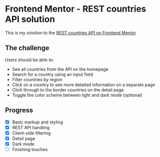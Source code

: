 # Frontend Mentor - REST countries API solution

This is my solution to the [REST countries API on Frontend Mentor](https://www.frontendmentor.io/challenges/rest-countries-api-with-color-theme-switcher-5cacc469fec04111f7b848ca)

## The challenge

Users should be able to:

- See all countries from the API on the homepage
- Search for a country using an input field
- Filter countries by region
- Click on a country to see more detailed information on a separate page
- Click through to the border countries on the detail page
- Toggle the color scheme between light and dark mode (optional)

## Progress

- [x] Basic markup and styling
- [x] REST API handling
- [x] Client-side filtering
- [x] Detail page
- [x] Dark mode
- [ ] Finishing touches
